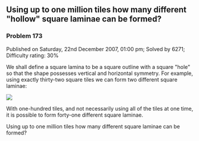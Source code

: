 Using up to one million tiles how many different "hollow" square laminae can be formed?
---------------------------------------------------------------------------------------

### Problem 173

Published on Saturday, 22nd December 2007, 01:00 pm; Solved by 6271;
Difficulty rating: 30%

We shall define a square lamina to be a square outline with a square
"hole" so that the shape possesses vertical and horizontal symmetry. For
example, using exactly thirty-two square tiles we can form two different
square laminae:

![](project/images/p173_square_laminas.gif)

With one-hundred tiles, and not necessarily using all of the tiles at
one time, it is possible to form forty-one different square laminae.

Using up to one million tiles how many different square laminae can be
formed?
